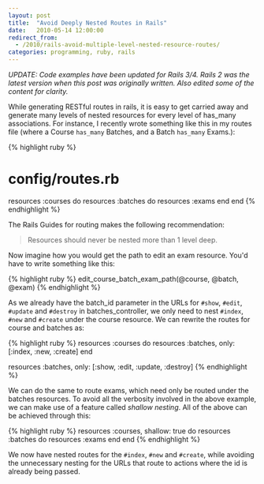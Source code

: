 ```yaml
---
layout: post
title:  "Avoid Deeply Nested Routes in Rails"
date:   2010-05-14 12:00:00
redirect_from:
  - /2010/rails-avoid-multiple-level-nested-resource-routes/
categories: programming, ruby, rails
---
```


*UPDATE: Code examples have been updated for Rails 3/4. Rails 2 was the latest version when this post was originally written. Also edited some of the content for clarity.*

While generating RESTful routes in rails, it is easy to get carried away and generate many levels of nested resources for every level of has_many associations. For instance, I recently wrote something like this in my routes file (where a Course `has_many` Batches, and a Batch `has_many` Exams.):

{% highlight ruby %}
# config/routes.rb
resources :courses do
  resources :batches do
    resources :exams
  end
end
{% endhighlight %}

The Rails Guides for routing makes the following recommendation:

> Resources should never be nested more than 1 level deep.

Now imagine how you would get the path to edit an exam resource. You'd have to write something like this:

{% highlight ruby %}
edit_course_batch_exam_path(@course, @batch, @exam)
{% endhighlight %}

As we already have the batch_id parameter in the URLs for `#show`, `#edit`, `#update` and `#destroy` in batches_controller, we only need to nest `#index`, `#new` and `#create` under the course resource. We can rewrite the routes for course and batches as:

{% highlight ruby %}
resources :courses do
  resources :batches, only: [:index, :new, :create]
end

resources :batches, only: [:show, :edit, :update, :destroy]
{% endhighlight %}

We can do the same to route exams, which need only be routed under the batches resources. To avoid all the verbosity involved in the above example, we can make use of a feature called *shallow nesting*. All of the above can be achieved through this:

{% highlight ruby %}
resources :courses, shallow: true do
  resources :batches do
    resources :exams
  end
end
{% endhighlight %}

We now have nested routes for the `#index`, `#new` and `#create`, while avoiding the unnecessary nesting for the URLs that route to actions where the id is already being passed.
